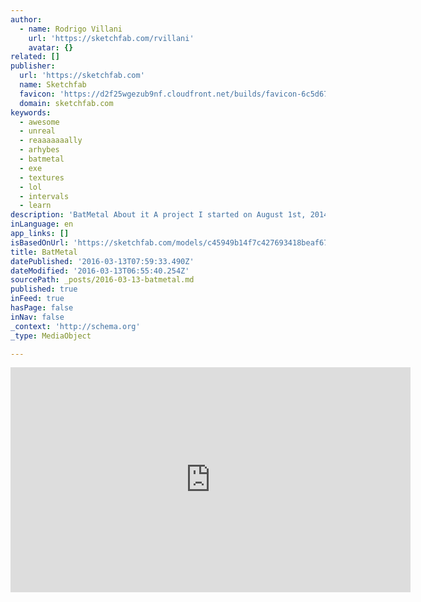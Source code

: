 ```yaml
---
author:
  - name: Rodrigo Villani
    url: 'https://sketchfab.com/rvillani'
    avatar: {}
related: []
publisher:
  url: 'https://sketchfab.com'
  name: Sketchfab
  favicon: 'https://d2f25wgezub9nf.cloudfront.net/builds/favicon-6c5d670c19e082c41e48b3e8619c41ed.png'
  domain: sketchfab.com
keywords:
  - awesome
  - unreal
  - reaaaaaaally
  - arhybes
  - batmetal
  - exe
  - textures
  - lol
  - intervals
  - learn
description: 'BatMetal About it A project I started on August 1st, 2014, when I first saw the BATMETAL animation (and got reaaaaaaally excited about it!). Finished it now, on March 10, 2016! LOL Not because the project was that difficult. It was mainly because of the intervals I made while working or just being too lazy to work on it.'
inLanguage: en
app_links: []
isBasedOnUrl: 'https://sketchfab.com/models/c45949b14f7c427693418beaf678ea21'
title: BatMetal
datePublished: '2016-03-13T07:59:33.490Z'
dateModified: '2016-03-13T06:55:40.254Z'
sourcePath: _posts/2016-03-13-batmetal.md
published: true
inFeed: true
hasPage: false
inNav: false
_context: 'http://schema.org'
_type: MediaObject

---
```

<iframe src="https://cdn.embedly.com/widgets/media.html?src=https%3A%2F%2Fsketchfab.com%2Fmodels%2Fc45949b14f7c427693418beaf678ea21%2Fembed&amp;url=https%3A%2F%2Fsketchfab.com%2Fmodels%2Fc45949b14f7c427693418beaf678ea21&amp;image=https%3A%2F%2Fd35krx4ujqgbcr.cloudfront.net%2Furls%2Fc45949b14f7c427693418beaf678ea21%2Fthumbnails%2F83e48e078daf407dbb782cf615e052f6%2F640x360.jpeg&amp;key=b7d04c9b404c499eba89ee7072e1c4f7&amp;type=text%2Fhtml&amp;schema=sketchfab" width="640" height="360" scrolling="no" frameborder="0" allowfullscreen="allowfullscreen" style=""></iframe>